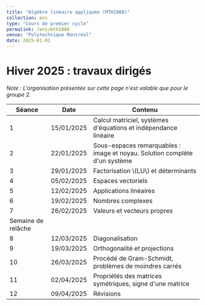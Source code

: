 ```yaml
---
title: "Algèbre linéaire appliquée (MTH1008)"
collection: ens
type: "Cours de premier cycle"
permalink: /ens/mth1008
venue: "Polytechnique Montréal"
date: 2025-01-01
---
```


# Hiver 2025 : travaux dirigés

*Note : L'organisation présentée sur cette page n'est valable que pour le groupe 2.*

| Séance | Date | Contenu |
| --- | --- | --- |
| 1 | 15/01/2025 | Calcul matriciel, systèmes d'équations et indépendance linéaire |
| 2 | 22/01/2025 | Sous-espaces remarquables : image et noyau. Solution complète d'un système |
| 3 | 29/01/2025 | Factorisation \\(LU\\) et déterminants |
| 4 | 05/02/2025 | Espaces vectoriels |
| 5 | 12/02/2025 | Applications linéaires |
| 6 | 19/02/2025 | Nombres complexes |
| 7 | 26/02/2025 | Valeurs et vecteurs propres |
| Semaine de relâche |
| 8 | 12/03/2025 | Diagonalisation |
| 9 | 19/03/2025 | Orthogonalité et projections |
| 10 | 26/03/2025 | Procédé de Gram-Schmidt, problèmes de moindres carrés |
| 11 | 02/04/2025 | Propriétés des matrices symétriques, signe d'une matrice |
| 12 | 09/04/2025 | Révisions

